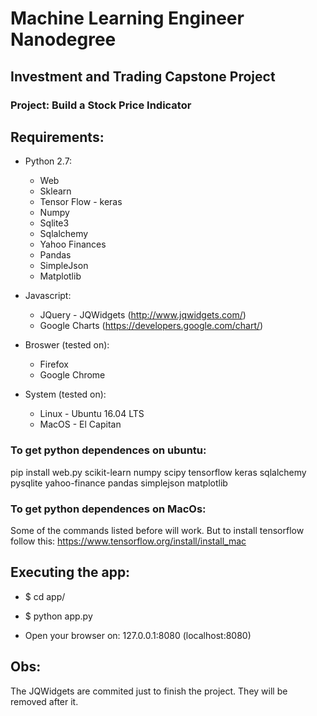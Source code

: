 # Machine Learning Engineer Nanodegree
## Investment and Trading Capstone Project
### Project: Build a Stock Price Indicator


## Requirements:

* Python 2.7:
    * Web
    * Sklearn
    * Tensor Flow - keras
    * Numpy
    * Sqlite3
    * Sqlalchemy
    * Yahoo Finances
    * Pandas
    * SimpleJson
    * Matplotlib

* Javascript:
    * JQuery - JQWidgets (http://www.jqwidgets.com/)
    * Google Charts (https://developers.google.com/chart/)

* Broswer (tested on):
    *  Firefox
    *  Google Chrome

* System (tested on):
    * Linux - Ubuntu 16.04 LTS
    * MacOS - El Capitan

### To get python dependences on ubuntu:

pip install web.py scikit-learn numpy scipy tensorflow keras sqlalchemy pysqlite yahoo-finance pandas simplejson matplotlib

### To get python dependences on MacOs:

Some of the commands listed before will work. But to install tensorflow follow this: https://www.tensorflow.org/install/install_mac

## Executing the app:
* $ cd app/
* $ python app.py

* Open your browser on: 127.0.0.1:8080 (localhost:8080)

## Obs:
The JQWidgets are commited just to finish the project. They will be removed after it.
